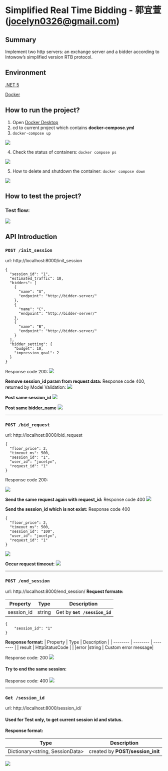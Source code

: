# Simplified Real Time Bidding - 郭宜萱(jocelyn0326@gmail.com)


## Summary
Implement two http servers: an exchange server and a bidder according to Intowow’s simplified version RTB protocol.

## Environment
[.NET 5](https://docs.microsoft.com/zh-tw/dotnet/core/whats-new/dotnet-5)

[Docker](https://www.docker.com/)

## How to run the project?
1. Open [Docker Desktop](https://www.docker.com/products/docker-desktop/)
2. cd to current project  which contains **docker-compose.yml**
3. `docker-compose up`

![](https://i.imgur.com/SPzJHht.png)

4. Check the status of containers: `docker compose ps`

 ![](https://i.imgur.com/cVEnqlh.png)

5. How to delete and shutdown the container: `docker compose down`

![](https://i.imgur.com/XaecxUy.png)


## How to test the project?

### Test flow:

![](https://i.imgur.com/44DgIZ9.gif)



## API Introduction

### `POST /init_session`
url: http://localhost:8000/init_session


```
{
  "session_id": "1",
  "estimated_traffic": 10,
  "bidders": [
    {
      "name": "A",
      "endpoint": "http://bidder-server/"
    },
    {
      "name": "C",
      "endpoint": "http://bidder-server/"
    },
    {
      "name": "B",
      "endpoint": "http://bidder-server/"
    }
  ],
  "bidder_setting": {
    "budget": 10,
    "impression_goal": 2
  }
}

```



Response code 200:
![](https://i.imgur.com/HV1rIeV.png)



**Remove session_id param from request data:**
Response code 400, returned by Model Validation:
![](https://i.imgur.com/ewbTMtt.png)

**Post same session_id**
![](https://i.imgur.com/KndrLzo.png)

**Post same bidder_name**
![](https://i.imgur.com/NxJuyzt.png)



---
### `POST /bid_request`
url: http://localhost:8000/bid_request

```
{
  "floor_price": 2,
  "timeout_ms": 500,
  "session_id": "1",
  "user_id": "jocelyn",
  "request_id": "1"
}

```
Response code 200:

![](https://i.imgur.com/nvB8TJj.png)
 
          
          
**Send the same request again with request_id:**
Response code 400
![](https://i.imgur.com/2ZOIeH5.png)

**Send the session_id which is not exist:**
Response code 400
```
{
  "floor_price": 2,
  "timeout_ms": 500,
  "session_id": "100",
  "user_id": "jocelyn",
  "request_id": "1"
}
```
![](https://i.imgur.com/QXNa0uR.png)

**Occur request timeout:**
![](https://i.imgur.com/o6xZUVd.png)

---





### `POST /end_session`
url: http://localhost:8000/end_session/
**Request formate:**

| Property | Type | Description |
| -------- | -------- | -------- |
| session_id     | string     | Get by **`Get /session_id`**    |


```
{
    "session_id": "1"
}
```

**Response format:**
| Property | Type | Description |
| -------- | -------- | -------- |
| result     | HttpStatusCode     |      |
|error |string | Custom error message|

Response code: 200
![](https://i.imgur.com/ydrSeSm.png)


#### Try to end the same session:
Response code: 400
![](https://i.imgur.com/5ZXzBIy.png)

---

### `Get /session_id`
url: http://localhost:8000/session_id/
#### Used for Test only, to get current session id and status.
**Response format:**

 | Type | Description |
 | -------- | -------- |
| Dictionary<string, SessionData>    | created by **POST/session_init**     |

![](https://i.imgur.com/FN4eksd.png)




